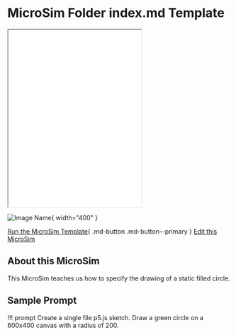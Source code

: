 # MicroSim Folder index.md Template

<iframe src="main.html" height="400"></iframe>

![Image Name](./image.png){ width="400" }

[Run the MicroSim Template](./main.html){ .md-button .md-button--primary }
[Edit this MicroSim](https://editor.p5js.org/dmccreary/sketches/dJq4nTXE4)

## About this MicroSim

This MicroSim teaches us how to
specify the drawing of a static filled circle.

## Sample Prompt

!!! prompt
  Create a single file p5.js sketch.
  Draw a green circle on a 600x400 canvas with a radius of 200.
